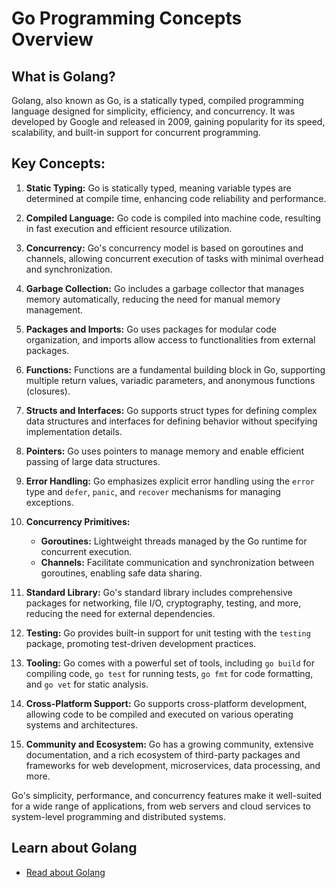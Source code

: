 # Go Programming Concepts Overview

## What is Golang?

Golang, also known as Go, is a statically typed, compiled programming language designed for simplicity, efficiency, and concurrency. It was developed by Google and released in 2009, gaining popularity for its speed, scalability, and built-in support for concurrent programming.

## Key Concepts:

1. **Static Typing:** Go is statically typed, meaning variable types are determined at compile time, enhancing code reliability and performance.

2. **Compiled Language:** Go code is compiled into machine code, resulting in fast execution and efficient resource utilization.

3. **Concurrency:** Go's concurrency model is based on goroutines and channels, allowing concurrent execution of tasks with minimal overhead and synchronization.

4. **Garbage Collection:** Go includes a garbage collector that manages memory automatically, reducing the need for manual memory management.

5. **Packages and Imports:** Go uses packages for modular code organization, and imports allow access to functionalities from external packages.

6. **Functions:** Functions are a fundamental building block in Go, supporting multiple return values, variadic parameters, and anonymous functions (closures).

7. **Structs and Interfaces:** Go supports struct types for defining complex data structures and interfaces for defining behavior without specifying implementation details.

8. **Pointers:** Go uses pointers to manage memory and enable efficient passing of large data structures.

9. **Error Handling:** Go emphasizes explicit error handling using the `error` type and `defer`, `panic`, and `recover` mechanisms for managing exceptions.

10. **Concurrency Primitives:**
    - **Goroutines:** Lightweight threads managed by the Go runtime for concurrent execution.
    - **Channels:** Facilitate communication and synchronization between goroutines, enabling safe data sharing.

11. **Standard Library:** Go's standard library includes comprehensive packages for networking, file I/O, cryptography, testing, and more, reducing the need for external dependencies.

12. **Testing:** Go provides built-in support for unit testing with the `testing` package, promoting test-driven development practices.

13. **Tooling:** Go comes with a powerful set of tools, including `go build` for compiling code, `go test` for running tests, `go fmt` for code formatting, and `go vet` for static analysis.

14. **Cross-Platform Support:** Go supports cross-platform development, allowing code to be compiled and executed on various operating systems and architectures.

15. **Community and Ecosystem:** Go has a growing community, extensive documentation, and a rich ecosystem of third-party packages and frameworks for web development, microservices, data processing, and more.

Go's simplicity, performance, and concurrency features make it well-suited for a wide range of applications, from web servers and cloud services to system-level programming and distributed systems.

## Learn about Golang

- [Read about Golang](https://go.dev/)
